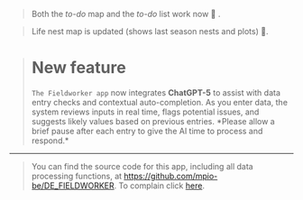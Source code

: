 
> Both the *to-do* map and the *to-do* list work now 🥳 . 

> Life nest map is updated (shows last season nests and plots) 🧭. 

> <h1>New feature</h1> <code>The Fieldworker app</code> now integrates <strong>ChatGPT-5</strong> to assist with data entry checks and contextual auto-completion.  As you enter data, the system reviews inputs in real time, flags potential issues, and suggests likely values based on previous entries.  *Please allow a brief pause after each entry to give the AI time to process and respond.*



------


> You can find the source code for this app, including all data processing functions, at https://github.com/mpio-be/DE_FIELDWORKER. To complain click <a href='mailto:mihai.valcu@bi.mpg.de'>here</a>.    
